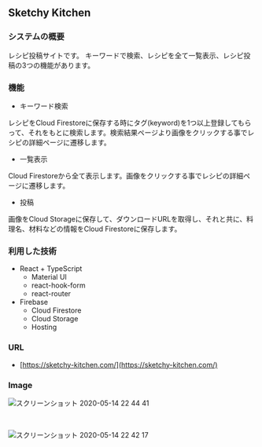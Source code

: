 ## Sketchy Kitchen


### システムの概要
レシピ投稿サイトです。
キーワードで検索、レシピを全て一覧表示、レシピ投稿の3つの機能があります。

### 機能
- キーワード検索

レシピをCloud Firestoreに保存する時にタグ(keyword)を1つ以上登録してもらって、それをもとに検索します。検索結果ページより画像をクリックする事でレシピの詳細ページに遷移します。

- 一覧表示

Cloud Firestoreから全て表示します。画像をクリックする事でレシピの詳細ページに遷移します。

- 投稿

画像をCloud Storageに保存して、ダウンロードURLを取得し、それと共に、料理名、材料などの情報をCloud Firestoreに保存します。


### 利用した技術
- React + TypeScript
    - Material UI
    - react-hook-form
    - react-router
- Firebase
    - Cloud Firestore
    - Cloud Storage
    - Hosting


### URL
- [https://sketchy-kitchen.com/](https://sketchy-kitchen.com/)


### Image
![スクリーンショット 2020-05-14 22 44 41](https://user-images.githubusercontent.com/45593212/81942066-9cb82100-9634-11ea-89f9-575432f12d6a.png)

<br />

![スクリーンショット 2020-05-14 22 42 17](https://user-images.githubusercontent.com/45593212/81942115-aa6da680-9634-11ea-8d75-d3933a1fb519.png)
